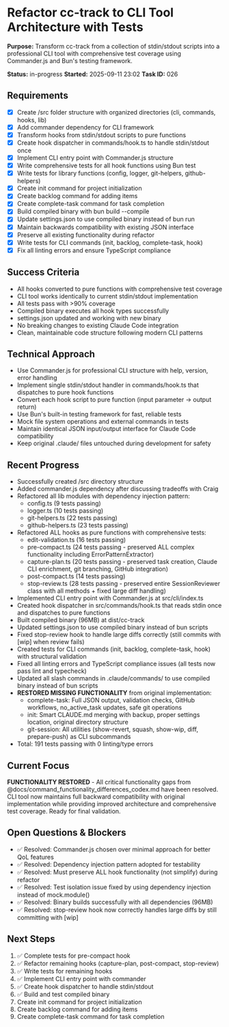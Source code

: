 # Refactor cc-track to CLI Tool Architecture with Tests

**Purpose:** Transform cc-track from a collection of stdin/stdout scripts into a professional CLI tool with comprehensive test coverage using Commander.js and Bun's testing framework.

**Status:** in-progress
**Started:** 2025-09-11 23:02
**Task ID:** 026

## Requirements
- [x] Create /src folder structure with organized directories (cli, commands, hooks, lib)
- [x] Add commander dependency for CLI framework
- [x] Transform hooks from stdin/stdout scripts to pure functions
- [x] Create hook dispatcher in commands/hook.ts to handle stdin/stdout once
- [x] Implement CLI entry point with Commander.js structure
- [x] Write comprehensive tests for all hook functions using Bun test
- [x] Write tests for library functions (config, logger, git-helpers, github-helpers)
- [x] Create init command for project initialization
- [x] Create backlog command for adding items
- [x] Create complete-task command for task completion
- [x] Build compiled binary with bun build --compile
- [x] Update settings.json to use compiled binary instead of bun run
- [x] Maintain backwards compatibility with existing JSON interface
- [x] Preserve all existing functionality during refactor
- [x] Write tests for CLI commands (init, backlog, complete-task, hook)
- [x] Fix all linting errors and ensure TypeScript compliance

## Success Criteria
- All hooks converted to pure functions with comprehensive test coverage
- CLI tool works identically to current stdin/stdout implementation
- All tests pass with >90% coverage
- Compiled binary executes all hook types successfully
- settings.json updated and working with new binary
- No breaking changes to existing Claude Code integration
- Clean, maintainable code structure following modern CLI patterns

## Technical Approach
- Use Commander.js for professional CLI structure with help, version, error handling
- Implement single stdin/stdout handler in commands/hook.ts that dispatches to pure hook functions
- Convert each hook script to pure function (input parameter → output return)
- Use Bun's built-in testing framework for fast, reliable tests
- Mock file system operations and external commands in tests
- Maintain identical JSON input/output interface for Claude Code compatibility
- Keep original .claude/ files untouched during development for safety

## Recent Progress
- Successfully created /src directory structure 
- Added commander.js dependency after discussing tradeoffs with Craig
- Refactored all lib modules with dependency injection pattern:
  - config.ts (9 tests passing)
  - logger.ts (10 tests passing)
  - git-helpers.ts (22 tests passing)  
  - github-helpers.ts (23 tests passing)
- Refactored ALL hooks as pure functions with comprehensive tests:
  - edit-validation.ts (16 tests passing)
  - pre-compact.ts (24 tests passing - preserved ALL complex functionality including ErrorPatternExtractor)
  - capture-plan.ts (20 tests passing - preserved task creation, Claude CLI enrichment, git branching, GitHub integration)
  - post-compact.ts (14 tests passing)
  - stop-review.ts (28 tests passing - preserved entire SessionReviewer class with all methods + fixed large diff handling)
- Implemented CLI entry point with Commander.js at src/cli/index.ts
- Created hook dispatcher in src/commands/hook.ts that reads stdin once and dispatches to pure functions
- Built compiled binary (96MB) at dist/cc-track
- Updated settings.json to use compiled binary instead of bun scripts
- Fixed stop-review hook to handle large diffs correctly (still commits with [wip] when review fails)
- Created tests for CLI commands (init, backlog, complete-task, hook) with structural validation
- Fixed all linting errors and TypeScript compliance issues (all tests now pass lint and typecheck)
- Updated all slash commands in .claude/commands/ to use compiled binary instead of bun scripts  
- **RESTORED MISSING FUNCTIONALITY** from original implementation:
  - complete-task: Full JSON output, validation checks, GitHub workflows, no_active_task updates, safe git operations
  - init: Smart CLAUDE.md merging with backup, proper settings location, original directory structure
  - git-session: All utilities (show-revert, squash, show-wip, diff, prepare-push) as CLI subcommands
- Total: 191 tests passing with 0 linting/type errors

## Current Focus
**FUNCTIONALITY RESTORED** - All critical functionality gaps from @docs/command_functionality_differences_codex.md have been resolved. CLI tool now maintains full backward compatibility with original implementation while providing improved architecture and comprehensive test coverage. Ready for final validation.

## Open Questions & Blockers
- ✅ Resolved: Commander.js chosen over minimal approach for better QoL features
- ✅ Resolved: Dependency injection pattern adopted for testability
- ✅ Resolved: Must preserve ALL hook functionality (not simplify) during refactor
- ✅ Resolved: Test isolation issue fixed by using dependency injection instead of mock.module()
- ✅ Resolved: Binary builds successfully with all dependencies (96MB)
- ✅ Resolved: stop-review hook now correctly handles large diffs by still committing with [wip]

## Next Steps
1. ✅ Complete tests for pre-compact hook
2. ✅ Refactor remaining hooks (capture-plan, post-compact, stop-review)
3. ✅ Write tests for remaining hooks  
4. ✅ Implement CLI entry point with commander
5. ✅ Create hook dispatcher to handle stdin/stdout
6. ✅ Build and test compiled binary
7. Create init command for project initialization
8. Create backlog command for adding items
9. Create complete-task command for task completion

<!-- branch: feature/cli-tool-refactor-with-tests-026 -->